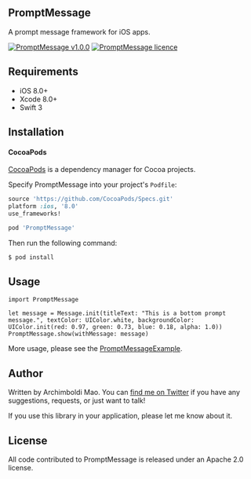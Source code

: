 ## PromptMessage
A prompt message framework for iOS apps.

[![PromptMessage v1.0.0](https://img.shields.io/badge/release-v1.0.0-green.svg)](https://github.com/ArchimboldiMao/PromptMessage/tree/1.0.0)
[![PromptMessage licence](https://img.shields.io/badge/license-Apache%202-blue.svg)](https://github.com/ArchimboldiMao/PromptMessage/blob/master/LICENSE)

## Requirements
* iOS 8.0+
* Xcode 8.0+
* Swift 3

## Installation

#### CocoaPods
[CocoaPods](https://cocoapods.org/) is a dependency manager for Cocoa projects.

Specify PromptMessage into your project's `Podfile`:

```ruby
source 'https://github.com/CocoaPods/Specs.git'
platform :ios, '8.0'
use_frameworks!

pod 'PromptMessage'
```

Then run the following command:

```bash
$ pod install
```

## Usage
```
import PromptMessage
```

```
let message = Message.init(titleText: "This is a bottom prompt message.", textColor: UIColor.white, backgroundColor: UIColor.init(red: 0.97, green: 0.73, blue: 0.18, alpha: 1.0))
PromptMessage.show(withMessage: message)
```        
        
More usage, please see the [PromptMessageExample](./Examples/PromptMessageExample).

## Author

Written by Archimboldi Mao. You can [find me on Twitter](https://twitter.com/ArchimboldiMao) if you have any suggestions, requests, or just want to talk!

If you use this library in your application, please let me know about it.

## License
All code contributed to PromptMessage is released under an Apache 2.0 license.
